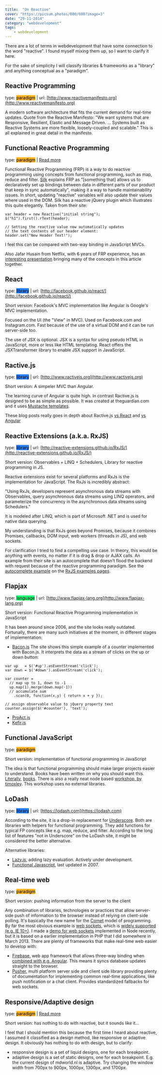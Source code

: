 ```yaml
---
title:  "On Reactive"
cover: "https://picsum.photos/800/600?image=3"
date: "29-11-2014"
category: "webdevelopment"
tags:
    - webdevelopment
---
```


<style>
.paradigm {
    background-color: #ffb525;
    color: black;
}
.language {
    background-color: #25ff7c;
    color: black;
}
.library {
    background-color: #2581ff;
    color: black;
}
</style>

There are a lot of terms in webdevelopment that have some connection to the word "reactive". I found myself mixing them up, so I want to clarify it here. 

For the sake of simplicity I will classify libraries & frameworks as a "library" and anything conceptual as a "paradigm".

## Reactive Programming

type: <span class="paradigm">paradigm</span> | url: [http://www.reactivemanifesto.org](http://www.reactivemanifesto.org) 

A modern software architecture that fits the current demand for real-time updates. Quote from the Reactive Manifesto: "We want systems that are Responsive, Resilient, Elastic and Message Driven. ... Systems built as Reactive Systems are more flexible, loosely-coupled and scalable." This is all explained in great detail in the manifesto.


## Functional Reactive Programming

type: <span class="paradigm">paradigm</span> | [Read more](http://engineering.silk.co/post/80056130804/reactive-programming-in-javascript) 

Functional Reactive Programming (FRP) is a way to do reactive programming using concepts from functional programming, such as map, reduce and filter. [Silk](http://silk.co) explains FRP as "[something that] allows us to declaratively set up bindings between data in different parts of our product that keep in sync automatically", making it a way to handle maintainability issues. In short, updating "reactive" variables will also update their values where used in the DOM. Silk has a reactive jQuery plugin which illustrates this quite elegantly. Taken from their site:

```
var header = new Reactive("initial string");
$("h1").first().rText(header);

// Setting the reactive value now automatically updates
// the text contents of our header element:
header.set("New Header Text!");
```

I feel this can be compared with two-way binding in JavaScript MVCs.

Also Jafar Husain from Netflix, with 6 years of FRP experience, has an [interesting presentation](https://www.youtube.com/watch?v=XRYN2xt11Ek) bringing many of the concepts in this article together.

## React

type: <span class="library">library</span> | url: [http://facebook.github.io/react/](http://facebook.github.io/react/)

Short version: Facebook's MVC implementation like Angular is Google's MVC implementation.

Focused on the UI (the "View" in MVC). Used on Facebook.com and Instagram.com. Fast because of the use of a virtual DOM and it can be run server-side too.

The use of JSX is optional. JSX is a syntax for using pseudo HTML in JavaScript, more or less like HTML templating. React offers the JSXTransformer library to enable JSX support in JavaScript.

 
## Ractive.js

type: <span class="library">library</span> | url: [http://www.ractivejs.org](http://www.ractivejs.org)

Short version: A simpeler MVC than Angular.

The learning curve of Angular is quite high. In contrast Ractive.js is designed to be as simple as possible. It was created at theguardian.com and it uses [Mustache templates](https://github.com/janl/mustache.js).

These blog posts really goes in depth about Ractive.js [vs React](http://blog.ractivejs.org/posts/whats-the-difference-between-react-and-ractive/) and [vs Angular](http://blog.ractivejs.org/posts/whats-the-difference-between-angular-and-ractive/)

## Reactive Extensions (a.k.a. RxJS)

type: <span class="library">library</span> | url: [http://reactive-extensions.github.io/RxJS/](http://reactive-extensions.github.io/RxJS/)

Short version: Observables + LINQ + Schedulers, Library for reactive programming in JS.

Reactive extensions exist for several platforms and RxJs is the implementation for JavaScript. The RxJs is incredibly abstract:

"Using RxJs, developers represent asynchronous data streams with Observables, query asynchronous data streams using LINQ operators, and parameterize the concurrency in the asynchronous data streams using Schedulers."

It is modeled after LINQ, which is part of Microsoft .NET and is used for native data querying.

My understanding is that RxJs goes beyond Promises, because it combines Promises, callbacks, DOM input, web workers (threads in JS), and web sockets.

For clarification I tried to find a compelling use case. In theory, this would be anything with events, no matter if it is drag & drop or AJAX calls. An example from their site is an autocomplete that doesn't flood the backend with request because of the reactive programming paradigm. See the [autocomplete example](http://jsfiddle.net/mattpodwysocki/AL8Mj/) on the [RxJS examples pages](https://github.com/Reactive-Extensions/RxJS/tree/master/examples).

## Flapjax

type: <span class="language">language</span> | url: [http://www.flapjax-lang.org](http://www.flapjax-lang.org)

Short version: Functional Reactive Programming implementation in JavaScript

It has been around since 2006, and the site looks really outdated. Fortunally, there are many such initiatives at the moment, in different stages of implementation:

* [Bacon.js](http://baconjs.github.io/) The site shows this simple example of a counter implemented with Bacon.js. It interprets the data as a stream of clicks on the up or down button:

```
var up   = $('#up').asEventStream('click');
var down = $('#down').asEventStream('click');

var counter =
  // map up to 1, down to -1
  up.map(1).merge(down.map(-1))
  // accumulate sum
    .scan(0, function(x,y) { return x + y });

// assign observable value to jQuery property text
counter.assign($('#counter'), 'text');
```

* [ProAct.js](http://proactjs.github.io/)
* [Kefir.js](http://pozadi.github.io/kefir/)

## Functional JavaScript

type: <span class="paradigm">paradigm</span>

Short version: implementation of functional programming in JavaScript

The idea is that functional programming should make larger projects easier to understand. Books have been written on why you should want this. [Literally](http://eloquentjavascript.net/1st_edition/chapter6.html), [books](http://www.functionaljavascript.com/). There is also a really neat node based [workshop, by timoxley](https://github.com/timoxley/functional-javascript-workshop). This workshop uses no external libraries.

## LoDash

type: <span class="library">library</span> | url: [https://lodash.com](https://lodash.com)

According to the site, it is a drop-in replacement for [Underscore](http://underscorejs.org/). Both are libraries with helpers for functional programming. They add functions for typical FP concepts like e.g. map, reduce, and filter. According to the long list of features "not in Underscore" on the LoDash site, it might be considered the better alternative.

Alternative libraries:

* [Lazy.js](http://danieltao.com/lazy.js/), adding lazy evaluation. Actively under development.
* [Functional Javascript](http://osteele.com/sources/javascript/functional/), last updated in 2007.

## Real-time web

type: <span class="paradigm">paradigm</span>

Short version: pushing information from the server to the client

Any combination of libraries, technologies or practices that allow server-side push of information to the browser instead of relying on client-side polling. It's basically the new name for the [Comet](http://en.wikipedia.org/wiki/Comet_%28programming%29) model of programming. By far the most obvious example is [web sockets](http://www.html5rocks.com/en/tutorials/websockets/basics/), which is [widely supported (e.g. IE 10+)](http://caniuse.com/#feat=websockets). I made a [demo for web sockets](https://github.com/mdvanes/mdworld-stox) implemented in Node recently, but it is based on a earlier implementation in PHP that I did somewhere in March 2013. There are plenty of frameworks that make real-time web easier to develop with:

* [Firebase](https://www.firebase.com/), web app framework that allows three-way binding when [combined with e.g. Angular](https://www.firebase.com/docs/web/libraries/angular/index.html). This means it syncs database updates straight to the browser.
* [Pusher](https://pusher.com), multi platform server side and client side library providing plenty of documentation for implementing common real-time applications, like push notification or a chat client. Provides standardized fallbacks for web sockets.


## Responsive/Adaptive design

type: <span class="paradigm">paradigm</span> | [Read more](http://www.liquidapsive.com/)

Short version: has nothing to do with reactive, but it sounds like it...

I feel that I should mention this because the first time I heard about reactive, I assumed it classified as a design method, like responsive or adaptive design. It obviously has nothing to do with design, but to clarify:

* responsive design is a set of liquid designs, one for each breakpoint.
* adaptive design is a set of static designs, one for each breakpoint. E.g. the current design of mdworld.nl is adaptive. Try changing the window width from 700px to 900px, 1000px, 1300px, and 1700px.

